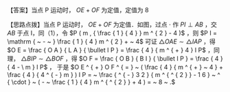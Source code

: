 【答案】当点 P 运动时， $O E + O F$ 为定值，定值为 8

【思路点拨】当点 P 运动时， $O E + O F$ 为定值．如图，过点 $\cdot$ 作 $P I \perp A B$ ，交 $A B$ 于点 I，同（1），令 $P ( m , { \frac { 1 } { 4 } } m ^ { 2 } - 4 )$ ，则 $P I = \mathrm { ~ - ~ } \frac { 1 } { 4 } m ^ { 2 } + ~ 4$ 可证 $\triangle O A E \sim \triangle I A P$ ，得 $O E = \frac { O A } { L A } { \bullet I P } = \frac { 4 } { m ^ { + } 4 } I P$ ，同理， ${ \triangle B I P } \sim { \triangle B O F }$ ，得 $O F = \frac { O B } { B I } { \bullet I P } = \frac { 4 } { 4 - \ m } I P$ ， 于是 $O E ^ { + } O F ^ { = } ~ ( \frac { 4 } { m ^ { + } ~ 4 } + \frac { 4 } { 4 ^ { - } m } ) I P = ~ \frac { ^ { - } 3 2 } { m ^ { ^ { 2 } } - 1 6 } ~ ^ { \cdot } ~ ( - ~ \frac { 1 } { 4 } m ^ { ^ { 2 } } + 4 ) = ~ 8 ~ .$
